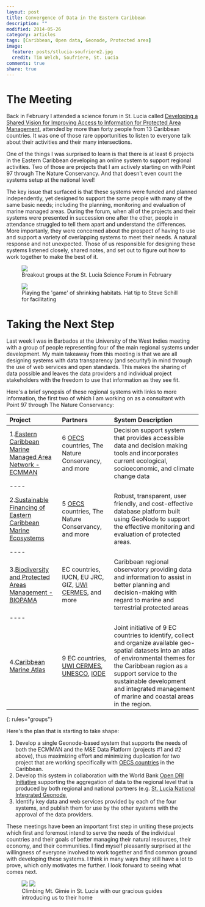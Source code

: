 ```yaml
---
layout: post
title: Convergence of Data in the Eastern Caribbean
description: ""
modified: 2014-05-26
category: articles
tags: [Caribbean, Open data, Geonode, Protected area]
image:
  feature: posts/stlucia-soufriere2.jpg
  credit: Tim Welch, Soufriere, St. Lucia
comments: true
share: true
---
```


# The Meeting

Back in February I attended a science forum in St. Lucia called [Developing a Shared Vision for Improving Access to Information for Protected Area Management](http://iucn.org/news_homepage/all_news_by_region/news_from_central_america/?14486/biopamaStLucia), attended by more than forty people from 13 Caribbean countries.  It was one of those rare opportunities to listen to everyone talk about their activities and their many intersections.  

One of the things I was surprised to learn is that there is at least 6 projects in the Eastern Caribbean developing an online system to support regional activities.  Two of those are projects that I am actively starting on with Point 97 through The Nature Conservancy. And that doesn't even count the systems setup at the national level!

The key issue that surfaced is that these systems were funded and planned independently, yet designed to support the same people with many of the same basic needs; including the planning, monitoring and evaluation of marine managed areas.  During the forum, when all of the projects and their systems were presented in succession one after the other, people in attendance struggled to tell them apart and understand the differences.  More importanly, they were concerned about the prospect of having to use and support a variety of overlapping systems to meet their needs.  A natural response and not unexpected.  Those of us responsible for designing these systems listened closely, shared notes, and set out to figure out how to work together to make the best of it.

<figure>
    <a href="/images/posts/stlucia-group1.jpg"><img src="/images/posts/stlucia-group1.jpg"></a>
    <figcaption>Breakout groups at the St. Lucia Science Forum in February</figcaption>
</figure>

<figure>
    <a href="/images/posts/stlucia-group2.jpg"><img src="/images/posts/stlucia-group2.jpg"></a>
    <figcaption>Playing the 'game' of shrinking habitats.  Hat tip to Steve Schill for facilitating</figcaption>
</figure>

# Taking the Next Step

Last week I was in Barbados at the University of the West Indies meeting with a group of people representing four of the main regional systems under development.  My main takeaway from this meeting is that we are all designing systems with data transparency (and security!) in mind through the use of web services and open standards.  This makes the sharing of data possible and leaves the data providers and individual project stakeholders with the freedom to use that information as they see fit.  

Here's a brief synopsis of these regional systems with links to more information, the first two of which I am working on as a consultant with Point 97 through The Nature Conservancy:

| Project | Partners | System Description
|:--------|:-------|:--------|
| 1.[Eastern Caribbean Marine Managed Area Network - ECMMAN](http://www.international-climate-initiative.com/en/projects/projects/details/climateresilient-eastern-caribbean-marine-managed-areas-network-ecmman-343) | 6 [OECS](http://www.oecs.org/) countries, The Nature Conservancy, and more | Decision support system that provides accessible data and decision making tools and incorporates current ecological, socioeconomic, and climate change data
|----
| 2.[Sustainable Financing of Eastern Caribbean Marine Ecosystems](http://www.worldbank.org/projects/P103470/sustainable-financing-management-eastern-caribbean-marine-ecosystem?lang=en) | 5 [OECS](http://www.oecs.org/) countries, The Nature Conservancy, and more | Robust, transparent, user friendly, and cost-effective database platform built using GeoNode to support the effective monitoring and evaluation of protected areas.
|----
| 3.[Biodiversity and Protected Areas Management - BIOPAMA](http://www.biopama.org/) | EC countries, IUCN, EU JRC, GIZ, [UWI CERMES](http://cermes.cavehill.uwi.edu/), and more | Caribbean regional observatory providing data and information to assist in better planning and decision-making with regard to marine and terrestrial protected areas
|----
| 4.[Caribbean Marine Atlas](http://www.caribbeanmarineatlas.net/) | 9 EC countries, [UWI CERMES](http://cermes.cavehill.uwi.edu/), [UNESCO](http://ioc.unesco.org/), [IODE](http://www.iode.org/) | Joint initiative of 9 EC countries to identify, collect and organize available geo-spatial datasets into an atlas of environmental themes for the Caribbean region as a support service to the sustainable development and integrated management of marine and coastal areas in the region.
{: rules="groups"}

Here's the plan that is starting to take shape:

1. Develop a single Geonode-based system that supports the needs of both the ECMMAN and the M&E Data Platform (projects #1 and #2 above), thus maximizing effort and minimizing duplication for two project that are working specifically with [OECS countries](http://www.oecs.org/) in the Caribbean.
2. Develop this system in collaboration with the World Bank [Open DRI Initiative](https://www.gfdrr.org/opendri) supporting the aggregation of data to the regional level that is produced by both regional and national partners (e.g. [St. Lucia National Integrated Geonode](http://sling.gosl.gov.lc/), 
3. Identify key data and web services provided by each of the four systems, and publish them for use by the other systems with the approval of the data providers.

These meetings have been an important first step in uniting these projects which first and foremost intend to serve the needs of the individual countries and their goals of better managing their natural resources, their economy, and their communities.  I find myself pleasantly surprised at the willingness of everyone involved to work together and find common ground with developing these systems.  I think in many ways they still have a lot to prove, which only motivates me further.  I look forward to seeing what comes next.

<figure class="half">
    <a href="/images/posts/stlucia-gimie1.jpg"><img src="/images/posts/stlucia-gimie1.jpg"></a>
    <a href="/images/posts/stlucia-gimie2.jpg"><img src="/images/posts/stlucia-gimie2.jpg"></a>
    <figcaption>Climbing Mt. Gimie in St. Lucia with our gracious guides introducing us to their home</figcaption>
</figure>
